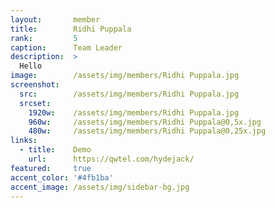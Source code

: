 ```yaml
---
layout:       member
title:        Ridhi Puppala
rank:         5
caption:      Team Leader
description:  >
  Hello
image:        /assets/img/members/Ridhi Puppala.jpg
screenshot:
  src:        /assets/img/members/Ridhi Puppala.jpg
  srcset:
    1920w:    /assets/img/members/Ridhi Puppala.jpg
    960w:     /assets/img/members/Ridhi Puppala@0,5x.jpg
    480w:     /assets/img/members/Ridhi Puppala@0,25x.jpg
links:
  - title:    Demo
    url:      https://qwtel.com/hydejack/
featured:     true
accent_color: '#4fb1ba'
accent_image: /assets/img/sidebar-bg.jpg
---
```


